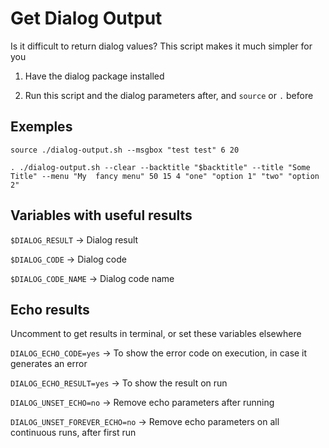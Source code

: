 # Get Dialog Output

Is it difficult to return dialog values? This script makes it much simpler for you

1. Have the dialog package installed

2. Run this script and the dialog parameters after, and `source` or `.` before

## Exemples

`source ./dialog-output.sh --msgbox "test test" 6 20`

`. ./dialog-output.sh --clear --backtitle "$backtitle" --title "Some Title" --menu "My  fancy menu" 50 15 4 "one" "option 1" "two" "option 2"`

## Variables with useful results
`$DIALOG_RESULT` -> Dialog result 

`$DIALOG_CODE` -> Dialog code 

`$DIALOG_CODE_NAME` -> Dialog code name

## Echo results
Uncomment to get results in terminal, or set these variables elsewhere

`DIALOG_ECHO_CODE=yes` -> To show the error code on execution, in case it generates an error

`DIALOG_ECHO_RESULT=yes` -> To show the result on run

`DIALOG_UNSET_ECHO=no` -> Remove echo parameters after running

`DIALOG_UNSET_FOREVER_ECHO=no` -> Remove echo parameters on all continuous runs, after first run